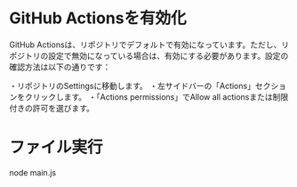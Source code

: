 # GitHub Actionsを有効化

GitHub Actionsは、リポジトリでデフォルトで有効になっています。ただし、リポジトリの設定で無効になっている場合は、有効にする必要があります。設定の確認方法は以下の通りです：

・リポジトリのSettingsに移動します。
・左サイドバーの「Actions」セクションをクリックします。
・「Actions permissions」でAllow all actionsまたは制限付きの許可を選びます。

# ファイル実行
node main.js
